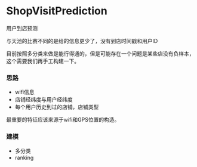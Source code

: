 # ShopVisitPrediction
用户到店预测

与天池的比赛不同的是给的信息更少了，没有到店时间戳和用户ID

目前按照多分类来做是能行得通的，但是可能存在一个问题是某些店没有负样本，这个需要我们再手工构建一下。

### 思路
- wifi信息
- 店铺经纬度与用户经纬度
- 每个用户历史到过的店铺，店铺类型

最重要的特征应该来源于wifi和GPS位置的构造。

### 建模
- 多分类
- ranking